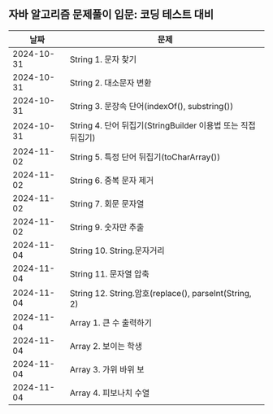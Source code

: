 ## 자바 알고리즘 문제풀이 입문: 코딩 테스트 대비

| 날짜         | 문제                                                  |
|------------|-----------------------------------------------------|
| 2024-10-31 | String 1. 문자 찾기                                     |
| 2024-10-31 | String 2. 대소문자 변환                                   |
| 2024-10-31 | String 3. 문장속 단어(indexOf(), substring())            |
| 2024-10-31 | String 4. 단어 뒤집기(StringBuilder 이용법 또는 직접뒤집기)        |
| 2024-11-02 | String 5. 특정 단어 뒤집기(toCharArray())                  |
| 2024-11-02 | String 6. 중복 문자 제거                                  |
| 2024-11-02 | String 7. 회문 문자열                                    |
| 2024-11-02 | String 9. 숫자만 추출                                    |
| 2024-11-04 | String 10. String.문자거리                              |
| 2024-11-04 | String 11. 문자열 압축                                   |
| 2024-11-04 | String 12. String.암호(replace(), parseInt(String, 2) |
| 2024-11-04 | Array 1. 큰 수 출력하기                                   |
| 2024-11-04 | Array 2. 보이는 학생                                     |
| 2024-11-04 | Array 3. 가위 바위 보                                    |
| 2024-11-04 | Array 4. 피보나치 수열                                    |